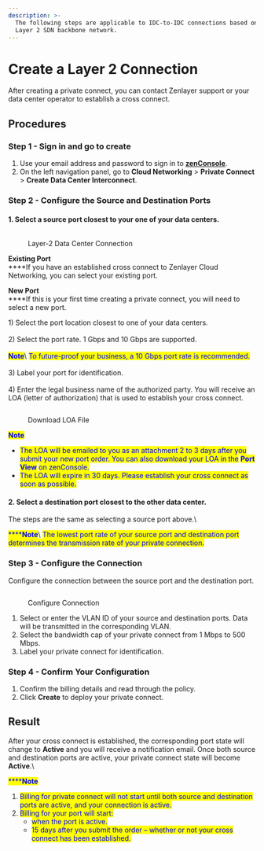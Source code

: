 ```yaml
---
description: >-
  The following steps are applicable to IDC-to-IDC connections based on our
  Layer 2 SDN backbone network.
---
```


# Create a Layer 2 Connection

After creating a private connect, you can contact Zenlayer support or your data center operator to establish a cross connect.



## Procedures

### **Step 1 - Sign in and go to create**

1. Use your email address and password to sign in to [**zenConsole**](https://console.zenlayer.com/).
2. On the left navigation panel, go to **Cloud Networking** > **Private Connect** > **Create Data Center Interconnect**.



### **Step 2 - Configure the Source and Destination Ports**

#### 1. Select a source port closest to your one of your data centers.

<figure><img src="../../../.gitbook/assets/Article_1 (7).jpg" alt=""><figcaption><p>Layer-2 Data Center Connection</p></figcaption></figure>

**Existing Port**\
****If you have an established cross connect to Zenlayer Cloud Networking, you can select your existing port.&#x20;

**New Port**\
****If this is your first time creating a private connect, you will need to select a new port.

1\) Select the port location closest to one of your data centers.\
\
2\) Select the port rate. 1 Gbps and 10 Gbps are supported.\
\
<img src="../../../.gitbook/assets/Icon.svg" alt="" data-size="line"><mark style="color:blue;">**Note**</mark>\ <mark style="color:blue;">To future-proof your business, a 10 Gbps port rate is recommended.</mark>\
\
3\) Label your port for identification.\
\
4\) Enter the legal business name of the authorized party. You will receive an LOA (letter of authorization) that is used to establish your cross connect.

<figure><img src="../../../.gitbook/assets/Article_2 (8).jpg" alt=""><figcaption><p>Download LOA File</p></figcaption></figure>

<img src="../../../.gitbook/assets/Icon.svg" alt="" data-size="line"><mark style="color:blue;">**Note**</mark>

* <mark style="color:blue;">The LOA will be emailed to you as an attachment 2 to 3 days after you submit your new port order. You can also download your LOA in the</mark> <mark style="color:blue;"></mark><mark style="color:blue;">**Port View**</mark> <mark style="color:blue;"></mark><mark style="color:blue;">on zenConsole.</mark>
* <mark style="color:blue;">The LOA will expire in 30 days. Please establish your cross connect as soon as possible.</mark>



#### 2. Select a destination port closest to the other data center.

The steps are the same as selecting a source port above.\


<mark style="color:blue;">****</mark><img src="../../../.gitbook/assets/Icon.svg" alt="" data-size="line"><mark style="color:blue;">**Note**</mark>\ <mark style="color:blue;">The lowest port rate of your source port and destination port determines the transmission rate of your private connection.</mark>



### **Step 3 - Configure the Connection**

Configure the connection between the source port and the destination port.

<figure><img src="../../../.gitbook/assets/Article_3 (2).jpg" alt=""><figcaption><p>Configure Connection</p></figcaption></figure>

1. Select or enter the VLAN ID of your source and destination ports. Data will be transmitted in the corresponding VLAN.
2. Select the bandwidth cap of your private connect from 1 Mbps to 500 Mbps.
3. Label your private connect for identification.



### **Step 4 - Confirm Your Configuration**

1. Confirm the billing details and read through the policy.
2. Click **Create** to deploy your private connect.



## **Result**

After your cross connect is established, the corresponding port state will change to **Active** and you will receive a notification email. Once both source and destination ports are active, your private connect state will become **Active**.\


<mark style="color:blue;">****</mark><img src="../../../.gitbook/assets/Icon.svg" alt="" data-size="line"><mark style="color:blue;">**Note**</mark>

1. <mark style="color:blue;">Billing for private connect will not start until both source and destination ports are active, and your connection is active.</mark>
2. <mark style="color:blue;">Billing for your port will start:</mark>
   * <mark style="color:blue;">when the port is active.</mark>
   * <mark style="color:blue;">15 days after you submit the order – whether or not your cross connect has been established.</mark>

